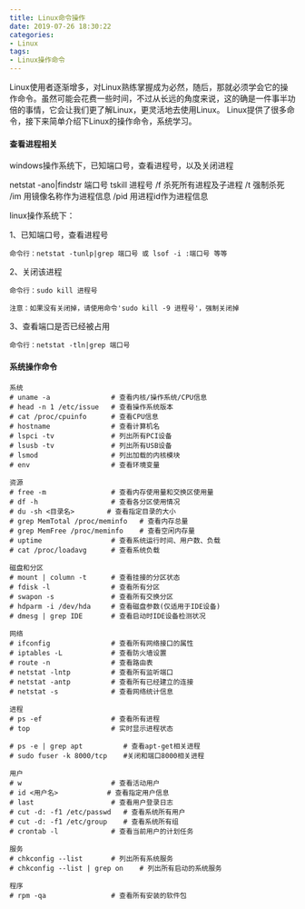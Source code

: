 ```yaml
---
title: Linux命令操作
date: 2019-07-26 18:30:22
categories:
- Linux
tags:
- Linux操作命令
---
```


Linux使用者逐渐增多，对Linux熟练掌握成为必然，随后，那就必须学会它的操作命令。虽然可能会花费一些时间，不过从长远的角度来说，这的确是一件事半功倍的事情，它会让我们更了解Linux，更灵活地去使用Linux。
Linux提供了很多命令，接下来简单介绍下Linux的操作命令，系统学习。

#### 查看进程相关
windows操作系统下，已知端口号，查看进程号，以及关闭进程

netstat -ano|findstr 端口号
tskill 进程号
	/f 杀死所有进程及子进程
	/t 强制杀死
	/im 用镜像名称作为进程信息
	/pid 用进程id作为进程信息

linux操作系统下：

1、已知端口号，查看进程号

    命令行：netstat -tunlp|grep 端口号 或 lsof -i :端口号 等等

2、关闭该进程

    命令行：sudo kill 进程号

    注意：如果没有关闭掉，请使用命令'sudo kill -9 进程号'，强制关闭掉

3、查看端口是否已经被占用

    命令行：netstat -tln|grep 端口号


#### 系统操作命令
```
系统
# uname -a               # 查看内核/操作系统/CPU信息
# head -n 1 /etc/issue   # 查看操作系统版本
# cat /proc/cpuinfo      # 查看CPU信息
# hostname               # 查看计算机名
# lspci -tv              # 列出所有PCI设备
# lsusb -tv              # 列出所有USB设备
# lsmod                  # 列出加载的内核模块
# env                    # 查看环境变量
```
```
资源
# free -m                # 查看内存使用量和交换区使用量
# df -h                  # 查看各分区使用情况
# du -sh <目录名>        # 查看指定目录的大小
# grep MemTotal /proc/meminfo   # 查看内存总量
# grep MemFree /proc/meminfo    # 查看空闲内存量
# uptime                 # 查看系统运行时间、用户数、负载
# cat /proc/loadavg      # 查看系统负载
```
```
磁盘和分区
# mount | column -t      # 查看挂接的分区状态
# fdisk -l               # 查看所有分区
# swapon -s              # 查看所有交换分区
# hdparm -i /dev/hda     # 查看磁盘参数(仅适用于IDE设备)
# dmesg | grep IDE       # 查看启动时IDE设备检测状况
```
```
网络
# ifconfig               # 查看所有网络接口的属性
# iptables -L            # 查看防火墙设置
# route -n               # 查看路由表
# netstat -lntp          # 查看所有监听端口
# netstat -antp          # 查看所有已经建立的连接
# netstat -s             # 查看网络统计信息
```
```
进程
# ps -ef                 # 查看所有进程
# top                    # 实时显示进程状态

# ps -e | grep apt		 	# 查看apt-get相关进程
# sudo fuser -k 8000/tcp	#关闭和端口8000相关进程
```
```
用户
# w                      # 查看活动用户
# id <用户名>            # 查看指定用户信息
# last                   # 查看用户登录日志
# cut -d: -f1 /etc/passwd   # 查看系统所有用户
# cut -d: -f1 /etc/group    # 查看系统所有组
# crontab -l             # 查看当前用户的计划任务
```
```
服务
# chkconfig --list       # 列出所有系统服务
# chkconfig --list | grep on    # 列出所有启动的系统服务
```
```
程序
# rpm -qa                # 查看所有安装的软件包
```
